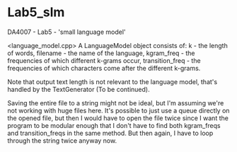 # Lab5_slm
DA4007 - Lab5 - 'small language model'

<language_model.cpp>
A LanguageModel object consists of:
k - the length of words,
filename - the name of the language,
kgram_freq - the frequencies of which different k-grams occur,
transition_freq - the frequencies of which characters come after the different k-grams.

Note that output text length is not relevant to the language model, that's handled by the TextGenerator (To be continued).


Saving the entire file to a string might not be ideal, but I'm assuming we're not working with huge files here. It's possible to just use a queue directly on the opened file, but then I would have to open the file twice since I want the program to be modular enough that I don't have to find both kgram_freqs and transition_freqs in the same method. But then again, I have to loop through the string twice anyway now.